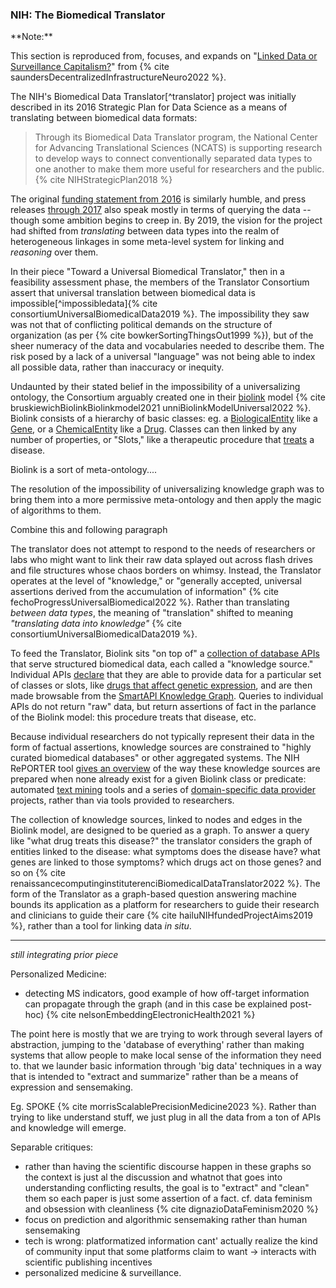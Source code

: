 ### NIH: The Biomedical Translator

<div class="note">
**Note:**

This section is reproduced from, focuses, and expands on "[Linked Data or Surveillance Capitalism?](https://jon-e.net/infrastructure/#linked-data-or-surveillance-capitalism)" from {% cite saundersDecentralizedInfrastructureNeuro2022 %}.
</div>

The NIH's Biomedical Data Translator[^translator] project was initially described in its 2016 Strategic Plan for Data Science as a means of translating between biomedical data formats:

> Through its Biomedical Data Translator program, the National Center for Advancing Translational Sciences (NCATS) is supporting research to develop ways to connect conventionally separated data types to one another to make them more useful for researchers and the public. {% cite NIHStrategicPlan2018 %}

The original [funding statement from 2016](https://web.archive.org/web/20210709100523/https://ncats.nih.gov/news/releases/2016/feasibility-assessment-translator) is similarly humble, and press releases [through 2017](https://web.archive.org/web/20210709171335/https://ncats.nih.gov/pubs/features/translator) also speak mostly in terms of querying the data -- though some ambition begins to creep in. By 2019, the vision for the project had shifted from *translating* between data types into the realm of heterogeneous linkages in some meta-level system for linking and *reasoning* over them. 

In their piece "Toward a Universal Biomedical Translator," then in a feasibility assessment phase, the members of the Translator Consortium assert that universal translation between biomedical data is impossible[^impossibledata]{% cite consortiumUniversalBiomedicalData2019 %}. The impossibility they saw was not that of conflicting political demands on the structure of organization (as per {% cite bowkerSortingThingsOut1999 %}), but of the sheer numeracy of the data and vocabularies needed to describe them. The risk posed by a lack of a universal "language" was not being able to index all possible data, rather than inaccuracy or inequity.

Undaunted by their stated belief in the impossibility of a universalizing ontology, the Consortium arguably created one in their [biolink](https://biolink.github.io/biolink-model/docs/) model {% cite bruskiewichBiolinkBiolinkmodel2021 unniBiolinkModelUniversal2022 %}. Biolink consists of a hierarchy of basic classes: eg. a [BiologicalEntity](https://biolink.github.io/biolink-model/docs/BiologicalEntity.html) like a [Gene](https://biolink.github.io/biolink-model/docs/Gene.html), or a [ChemicalEntity](https://biolink.github.io/biolink-model/docs/ChemicalEntity.html) like a [Drug](https://biolink.github.io/biolink-model/docs/Drug.html). Classes can then linked by any number of properties, or "Slots," like a therapeutic procedure that [treats](https://biolink.github.io/biolink-model/docs/treats.html) a disease. 

<div class="draft-text">
Biolink is a sort of meta-ontology.... 

The resolution of the impossibility of universalizing knowledge graph was to bring them into a more permissive meta-ontology and then apply the magic of algorithms to them.

Combine this and following paragraph
</div>

The translator does not attempt to respond to the needs of researchers or labs who might want to link their raw data splayed out across flash drives and file structures whose chaos borders on whimsy. Instead, the Translator operates at the level of "knowledge," or "generally accepted, universal assertions derived from the accumulation of information" {% cite fechoProgressUniversalBiomedical2022 %}. Rather than translating *between data types*, the meaning of "translation" shifted to meaning *"translating data into knowledge"* {% cite consortiumUniversalBiomedicalData2019 %}. 

To feed the Translator, Biolink sits "on top of" a [collection of database APIs](http://www.smart-api.info/registry) that serve structured biomedical data, each called a "knowledge source." Individual APIs [declare](https://github.com/NCATSTranslator/ReasonerAPI) that they are able to provide data for a particular set of classes or slots, like [drugs that affect genetic expression](http://www.smart-api.info/ui/adf20dd6ff23dfe18e8e012bde686e31), and are then made browsable from the [SmartAPI Knowledge Graph](http://www.smart-api.info/portal/translator/metakg). Queries to individual APIs do not return "raw" data, but return assertions of fact in the parlance of the Biolink model: this procedure treats that disease, etc. 

Because individual researchers do not typically represent their data in the form of factual assertions, knowledge sources are constrained to "highly curated biomedical databases" or other aggregated systems. The NIH RePORTER tool [gives an overview](https://reporter.nih.gov/search/DShVUhB_ZUq0X5UWFjy5WQ/projects?shared=true) of the way these knowledge sources are prepared when none already exist for a given Biolink class or predicate: automated [text mining](https://reporter.nih.gov/project-details/10548337) tools and a series of [domain-specific data provider](https://reporter.nih.gov/project-details/10056962) projects, rather than via tools provided to researchers.

The collection of knowledge sources, linked to nodes and edges in the Biolink model, are designed to be queried as a graph. To answer a query like "what drug treats this disease?" the translator considers the graph of entities linked to the disease: what symptoms does the disease have? what genes are linked to those symptoms? which drugs act on those genes? and so on {% cite renaissancecomputinginstituterenciBiomedicalDataTranslator2022 %}. The form of the Translator as a graph-based question answering machine bounds its application as a platform for researchers to guide their research and clinicians to guide their care {% cite hailuNIHfundedProjectAims2019 %}, rather than a tool for linking data *in situ*.

---

*still integrating prior piece*

Personalized Medicine:
- detecting MS indicators, good example of how off-target information can propagate through the graph (and in this case be explained post-hoc) {% cite nelsonEmbeddingElectronicHealth2021 %}

<div class="draft-text">
The point here is mostly that we are trying to work through several layers of abstraction, jumping to the 'database of everything' rather than making systems that allow people to make local sense of the information they need to. that we launder basic information through 'big data' techniques in a way that is intended to "extract and summarize" rather than be a means of expression and sensemaking.

Eg. SPOKE {% cite morrisScalablePrecisionMedicine2023 %}. Rather than trying to like understand stuff, we just plug in all the data from a ton of APIs and knowledge will emerge.

Separable critiques:
- rather than having the scientific discourse happen in these graphs so the context is just al the discussion and whatnot that goes into understanding conflicting results, the goal is to "extract" and "clean" them so each paper is just some assertion of a fact. cf. data feminism and obsession with cleanliness {% cite dignazioDataFeminism2020 %}
- focus on prediction and algorithmic sensemaking rather than human sensemaking
- tech is wrong: platformatized information cant' actually realize the kind of community input that some platforms claim to want -> interacts with scientific publishing incentives
- personalized medicine & surveillance. 
</div>


